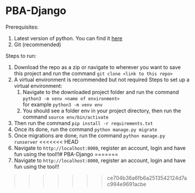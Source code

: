 # PBA-Django

Prerequisites: 
1. Latest version of python. You can find it <a href="https://www.python.org/downloads/">here</a>
2. Git (recommended)

Steps to run: 
1. Download the repo as a zip or navigate to wherever you want to save this project and run the command ```git clone <link to this repo>```
2. A virtual environment is recommended but not required
   Steps to set up a virtual environment:
   1. Navigate to the downloaded project folder and run the command ```python3 -m venv <name of environment>``` <br/>
      for example ```python3 -m venv env```
   2. You should see a folder env in your project directory, then run the command ```source env/bin/activate```
3. Then run the command ```pip install -r requirements.txt```
4. Once its done, run the command ```python manage.py migrate```
5. Once migrations are done, run the command ```python manage.py runserver```
<<<<<<< HEAD
6. Navigate to ```http://localhost:8000```, register an account, login and have fun using the tool!!# PBA-Django
=======
6. Navigate to ```http://localhost:8000```, register an account, login and have fun using the tool!!
>>>>>>> ce704b36a6fb6a2513542124d7ac994e9691acbe
